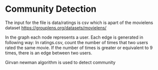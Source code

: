 # Community Detection

The input for the file is data/ratings is csv which is apart of the movielens dataset https://grouplens.org/datasets/movielens/

In the graph each node represents a user. 
Each edge is generated in following way:
In ratings.csv, count the number of times that two users rated the same movie. If the number of times is greater or equivalent to 9 times, there is an edge between two users.

Girvan newman algorithm is used to detect community
